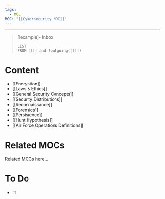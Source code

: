 ```yaml
---
tags:
  - MOC
MOC: "[[Cybersecurity MOC]]"
---
```

-- --

> [!example]- Inbox
> ```dataview
> LIST
> FROM [[]] and !outgoing([[]])
> ```
# Content

- [[Encryption]]
- [[Laws & Ethics]]
- [[General Security Concepts]]
- [[Security Distributions]]
- [[Reconnaissance]]
- [[Forensics]]
- [[Persistence]]
- [[Hunt Hypothesis]]
- [[Air Force Operations Definitions]]

# Related MOCs

Related MOCs here...

# To Do

- [ ] 